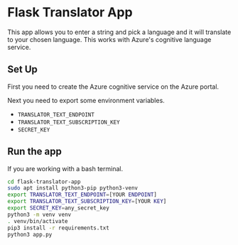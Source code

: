 # Flask Translator App

This app allows you to enter a string and pick a language and it will translate to your chosen language. This works with Azure's cognitive language service.

## Set Up

First you need to create the Azure cognitive service on the Azure portal.

Next you need to export some environment variables.

- `TRANSLATOR_TEXT_ENDPOINT`
- `TRANSLATOR_TEXT_SUBSCRIPTION_KEY`
- `SECRET_KEY`

## Run the app

If you are working with a bash terminal.

```bash
cd flask-translator-app
sudo apt install python3-pip python3-venv
export TRANSLATOR_TEXT_ENDPOINT=[YOUR ENDPOINT]
export TRANSLATOR_TEXT_SUBSCRIPTION_KEY=[YOUR KEY]
export SECRET_KEY=any_secret_key
python3 -m venv venv
. venv/bin/activate
pip3 install -r requirements.txt
python3 app.py
```
